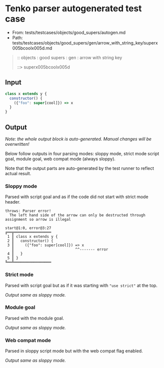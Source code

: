 # Tenko parser autogenerated test case

- From: tests/testcases/objects/good_supers/autogen.md
- Path: tests/testcases/objects/good_supers/gen/arrow_with_string_key/superx005bcoolx005d.md

> :: objects : good supers : gen : arrow with string key
>
> ::> superx005bcoolx005d

## Input


`````js
class x extends y {
  constructor() {
    ({"foo": super[cool]}) => x
  }
}
`````

## Output

_Note: the whole output block is auto-generated. Manual changes will be overwritten!_

Below follow outputs in four parsing modes: sloppy mode, strict mode script goal, module goal, web compat mode (always sloppy).

Note that the output parts are auto-generated by the test runner to reflect actual result.

### Sloppy mode

Parsed with script goal and as if the code did not start with strict mode header.

`````
throws: Parser error!
  The left hand side of the arrow can only be destructed through assignment so arrow is illegal

start@1:0, error@3:27
╔══╦═════════════════
 1 ║ class x extends y {
 2 ║   constructor() {
 3 ║     ({"foo": super[cool]}) => x
   ║                            ^^------- error
 4 ║   }
 5 ║ }
╚══╩═════════════════

`````

### Strict mode

Parsed with script goal but as if it was starting with `"use strict"` at the top.

_Output same as sloppy mode._

### Module goal

Parsed with the module goal.

_Output same as sloppy mode._

### Web compat mode

Parsed in sloppy script mode but with the web compat flag enabled.

_Output same as sloppy mode._
